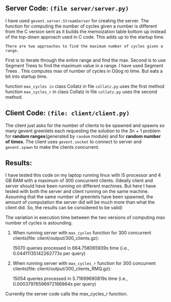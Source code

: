 Server Code: `(file server/server.py)`
------------------------------------

I have used `gevent.server.StreamServer` for creating the server. 
The function for computing the number of cycles given a number is different from the C version sent as it builds the memoization table bottom up instead of the top-down approach used in C code. This adds up to the startup time.

    There are two approaches to find the maximum number of cycles given a range. 
First is to iterate through the entire range and find the max. 
Second is to use Segment Trees to find the maximum value in a range.
 I have used Segment Trees . This computes max of number of cycles in O(log n) time. But eats a bit into startup time.

function `max_cycles in` class Collatz in file `collatz.py` uses the first method
function `max_cycles_r` in class Collatz in file `collatz.py` uses the second method.

Client Code: `(file: client/client.py)`
-------------------------------------
The client just asks for the number of clients to be spawned and spawns so many gevent greenlets each requesting the solution to the 3n + 1 problem for __random ranges__(generated by `random` module) and for __random number of times__. The client uses `gevent.socket` to connect to server and `gevent.spawn` to make the clients concurrent.

Results:
--------

I have tested this code on my laptop running linux with i5 processor and 4 GB RAM with a maximum of 300 concurrent clients. (Ideally client and server should have been running on different machines. But here I have tested with both the server and client running on the same machine. Assuming that the same number of greenlets have been spawned, the amount of computation the server did will be much more than what the client did. So, the results can be considered to be valid)

The variation in execution time between the two versions of computing max number of cycles is astounding.

1) When running server with `max_cycles` function for 300 concurrent clients(file: client/output/300_clients.gz):

    15070 queries processed in 664.758065939s time (i.e., 0.04411135142262773s per query)

2) When running server with `max_cycles_r` function for 300 concurrent clients(file: client/output/300_clients_RMQ.gz):

    15054 queries processed in 5.71699690819s time (i.e., 0.00037976596972166864s per query)

Currently the server code calls the max_cycles_r function.